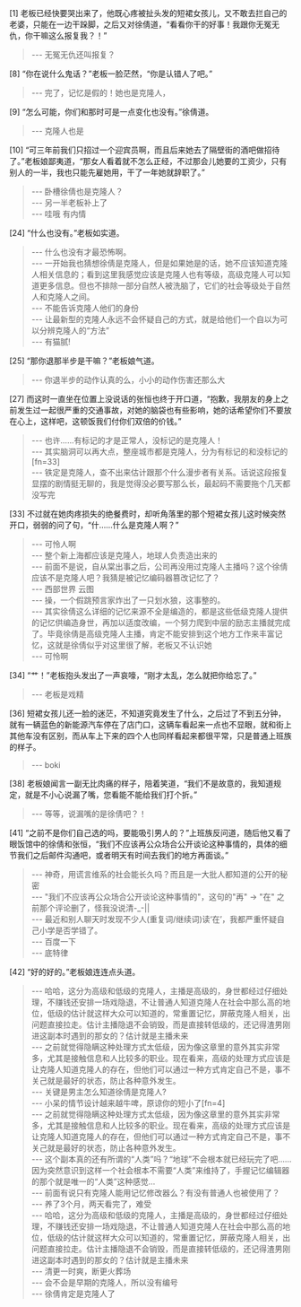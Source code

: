 
[1] 老板已经快要哭出来了，他既心疼被扯头发的短裙女孩儿，又不敢去拦自己的老婆，只能在一边干跺脚，之后又对徐倩道，“看看你干的好事！我跟你无冤无仇，你干嘛这么报复我？！”
>--- 无冤无仇还叫报复？<br>

[8] “你在说什么鬼话？”老板一脸茫然，“你是认错人了吧。”
>--- 完了，记忆是假的！她也是克隆人，<br>

[9] “怎么可能，你们和那时可是一点变化也没有。”徐倩道。
>--- 克隆人也是<br>

[10] “可三年前我们只招过一个迎宾员啊，而且后来她去了隔壁街的酒吧做招待了。”老板娘鄙夷道，“那女人看着就不怎么正经，不过那会儿她要的工资少，只有别人的一半，我也只能先雇她用，干了一年她就辞职了。”
>--- 卧槽徐倩也是克隆人？<br>
>--- 另一半老板补上了<br>
>--- 哇哦 有内情<br>

[24] “什么也没有。”老板如实道。
>--- 什么也没有才最恐怖啊。<br>
>--- 一开始我也猜想徐倩是克隆人，但是如果她是的话，她不应该知道克隆人相关信息的；看到这里我感觉应该是克隆人也有等级，高级克隆人可以知道更多信息。但也不排除一部分自然人被洗脑了，它们的社会等级处于自然人和克隆人之间。<br>
>--- 不能告诉克隆人他们的身份<br>
>--- 让最新型的克隆人永远不会怀疑自己的方式，就是给他们一个自以为可以分辨克隆人的“方法”<br>
>--- 有猫腻!<br>

[25] “那你退那半步是干嘛？”老板娘气道。
>--- 你退半步的动作认真的么，小小的动作伤害还那么大<br>

[27] 而这时一直坐在位置上没说话的张恒也终于开口道，“抱歉，我朋友的身上之前发生过一起很严重的交通事故，对她的脑袋也有些影响，她的话希望你们不要放在心上，这样吧，这顿饭我们付你们双倍的价钱。”
>--- 也许……有标记的才是正常人，没标记的是克隆人！<br>
>--- 其实脑洞可以再大点，整座城市都是克隆人，分为有标记的和没标记的[fn=33]<br>
>--- 铁定是克隆人，查不出来估计跟那个什么漫步者有关系。话说这段报复显摆的剧情挺无聊的，我是觉得没必要写那么长，最起码不需要拖个几天都没写完<br>

[33] 不过就在她肉疼损失的绝餐费时，却听角落里的那个短裙女孩儿这时候突然开口，弱弱的问了句，“什……什么是克隆人啊？”
>--- 可怜人啊<br>
>--- 整个新上海都应该是克隆人，地球人负责造出来的<br>
>--- 前面不是说，自从棠出事之后，公司再没用过克隆人主播吗？这个徐倩应该不是克隆人吧？我猜是被记忆编码器篡改记忆了？<br>
>--- 西部世界 云图<br>
>--- 操，一个假跳预言家炸出了一只划水狼，这事整的。<br>
>--- 其实徐倩这么详细的记忆来源不全是编造的，都是这些低级克隆人提供的记忆供编造身世，再加以适度改编，一个努力爬到中层的励志主播就完成了。毕竟徐倩是高级克隆人主播，肯定不能安排到这个地方工作来丰富记忆，这就是徐倩似乎对这里很了解，老板又不认识她<br>
>--- 可怜啊<br>

[34] “艹！”老板抱头发出了一声哀嚎，“刚才太乱，怎么就把你给忘了。”
>--- 老板是戏精<br>

[36] 短裙女孩儿还一脸的迷茫，不知道究竟发生了什么，之后过了不到五分钟，就有一辆蓝色的新能源汽车停在了店门口，这辆车看起来一点也不显眼，就和街上其他车没有区别，而从车上下来的四个人也同样看起来都很平常，只是普通上班族的样子。
>--- boki<br>

[38] 老板娘闻言一副无比肉痛的样子，陪着笑道，“我们不是故意的，我知道规定，就是不小心说漏了嘴，您看能不能给我们打个折。”
>--- 等等，说漏嘴的是徐倩吧？！<br>

[41] “之前不是你们自己选的吗，要能吸引男人的？”上班族反问道，随后他又看了眼饭馆中的徐倩和张恒，“我们不应该再公众场合公开谈论这种事情的，具体的细节我们之后邮件沟通吧，或者明天有时间去我们的地方再面谈。”
>--- 神奇，用谎言维系的社会能长久吗？而且是一大批人都知道的公开的秘密<br>
>--- "我们不应该再公众场合公开谈论这种事情的"，这句的"再" -> "在"
之前那个评论删了，怪我没说清-_-||<br>
>--- 最近和别人聊天时发现不少人(重复词/继续词)读‘在’，我都严重怀疑自己小学是否学错了。<br>
>--- 百度一下<br>
>--- 底特律<br>

[42] “好的好的。”老板娘连连点头道。
>--- 哈哈，这分为高级和低级的克隆人，主播是高级的，身世都经过仔细处理，不赚钱还安排一场戏隐退，不让普通人知道克隆人在社会中那么高的地位，低级的估计就这样大众可以知道的，常重置记忆，屏蔽克隆人相关，出问题直接拉走。估计主播隐退不会销毁，而是直接转低级的，还记得渣男刚进这副本时遇到的那女的？估计就是主播未来<br>
>--- 之前就觉得隐瞒这种处理方式太低级，因为像这章里的意外其实非常多，尤其是接触信息和人比较多的职业。现在看来，高级的处理方式应该是让克隆人知道克隆人的存在，但他们可以通过一种方式肯定自己不是，事不关己就是最好的状态，防止各种意外发生。<br>
>--- 关键是男主怎么知道徐倩是克隆人?<br>
>--- 小呆的情节设计越来越牛啤，原谅你的短小了[fn=4]<br>
>--- 之前就觉得隐瞒这种处理方式太低级，因为像这章里的意外其实非常多，尤其是接触信息和人比较多的职业。现在看来，高级的处理方式应该是让克隆人知道克隆人的存在，但他们可以通过一种方式肯定自己不是，事不关己就是最好的状态，防止各种意外发生。<br>
>--- 这个副本真的还有所谓的“人类”吗？“地球”不会根本就已经玩完了吧……因为突然意识到这样一个社会根本不需要“人类”来维持了，手握记忆编辑器的那个就是唯一的“人类”这种感觉…<br>
>--- 前面有说只有克隆人能用记忆修改器么？有没有普通人也被使用了？<br>
>--- 养了3个月，两天看完了，难受<br>
>--- 哈哈，这分为高级和低级的克隆人，主播是高级的，身世都经过仔细处理，不赚钱还安排一场戏隐退，不让普通人知道克隆人在社会中那么高的地位，低级的估计就这样大众可以知道的，常重置记忆，屏蔽克隆人相关，出问题直接拉走。估计主播隐退不会销毁，而是直接转低级的，还记得渣男刚进这副本时遇到的那女的？估计就是主播未来<br>
>--- 清更一时爽，断更火葬场<br>
>--- 会不会是早期的克隆人，所以没有编号<br>
>--- 徐倩肯定是克隆人了<br>
